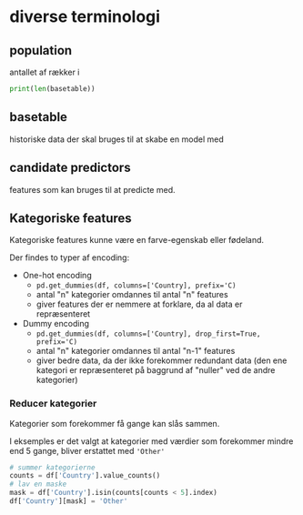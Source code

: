 # diverse terminologi
## population
antallet af rækker i 
```python
print(len(basetable))
```

## basetable
historiske data der skal bruges til at skabe en model med

## candidate predictors
features som kan bruges til at predicte med.

## Kategoriske features
Kategoriske features kunne være en farve-egenskab eller fødeland.

Der findes to typer af encoding:
- One-hot encoding
  - `pd.get_dummies(df, columns=['Country], prefix='C)`
  - antal "n" kategorier omdannes til antal "n" features
  - giver features der er nemmere at forklare, da al data er repræsenteret
- Dummy encoding
  - `pd.get_dummies(df, columns=['Country], drop_first=True, prefix='C)`
  - antal "n" kategorier omdannes til antal "n-1" features
  - giver bedre data, da der ikke forekommer redundant data (den ene kategori er repræsenteret på baggrund af "nuller" ved de andre kategorier)

### Reducer kategorier
Kategorier som forekommer få gange kan slås sammen.

I eksemples er det valgt at kategorier med værdier som forekommer mindre end 5 gange, bliver erstattet med `'Other'` 

 ```python
# summer kategorierne
counts = df['Country'].value_counts()
# lav en maske
mask = df['Country'].isin(counts[counts < 5].index) 
df['Country'][mask] = 'Other'
```
